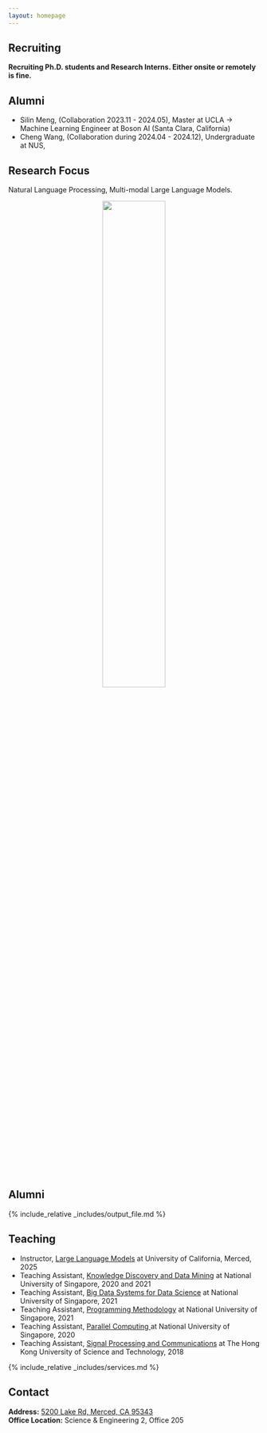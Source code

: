```yaml
---
layout: homepage
---
```


## Recruiting

**Recruiting Ph.D. students and Research Interns. Either onsite or remotely is fine.**<br>

## Alumni
- Silin Meng, (Collaboration 2023.11 - 2024.05), Master at UCLA -> Machine Learning Engineer at Boson AI (Santa Clara, California)
- Cheng Wang, (Collaboration during 2024.04 - 2024.12), Undergraduate at NUS, 



## Research Focus

Natural Language Processing, Multi-modal Large Language Models.<br> 

<p align="center">
<img src='person_logo.png' width = "50%">
</p>

## Alumni

{% include_relative _includes/output_file.md %}


## Teaching
- Instructor, [Large Language Models](https://wangywust.github.io/llm-course-2025) at University of California, Merced, 2025
- Teaching Assistant, [Knowledge Discovery and Data Mining](https://nusmods.com/modules/CS5228/knowledge-discovery-and-data-mining) at National University of Singapore, 2020 and 2021
- Teaching Assistant, [Big Data Systems for Data Science](https://nusmods.com/modules/CS5228/knowledge-discovery-and-data-mining) at National University of Singapore, 2021
- Teaching Assistant, [Programming Methodology](https://nusmods.com/modules/CS5228/knowledge-discovery-and-data-mining) at National University of Singapore, 2021
- Teaching Assistant, [Parallel Computing ](https://nusmods.com/modules/CS3210/parallel-computing) at National University of Singapore, 2020
- Teaching Assistant, [Signal Processing and Communications](https://nusmods.com/modules/CS5228/knowledge-discovery-and-data-mining) at The Hong Kong University of Science and Technology, 2018

{% include_relative _includes/services.md %}

## Contact
**Address:** [5200 Lake Rd, Merced, CA 95343](https://g.co/kgs/4tVi9BQ)
<br>
**Office Location:**  Science & Engineering 2, Office 205
